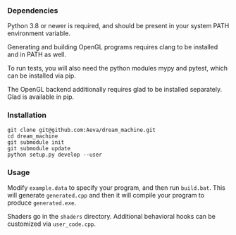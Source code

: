 ### Dependencies
Python 3.8 or newer is required, and should be present in your system PATH
environment variable.

Generating and building OpenGL programs requires clang to be installed and in
PATH as well.

To run tests, you will also need the python modules mypy and pytest, which can be
installed via pip.

The OpenGL backend additionally requires glad to be installed separately.  Glad
is available in pip.

### Installation
```
git clone git@github.com:Aeva/dream_machine.git
cd dream_machine
git submodule init
git submodule update
python setup.py develop --user
```

### Usage
Modify `example.data` to specify your program, and then run `build.bat`.  This will
generate `generated.cpp` and then it will compile your program to produce
`generated.exe`.

Shaders go in the `shaders` directory.  Additional behavioral hooks can be customized
via `user_code.cpp`.
